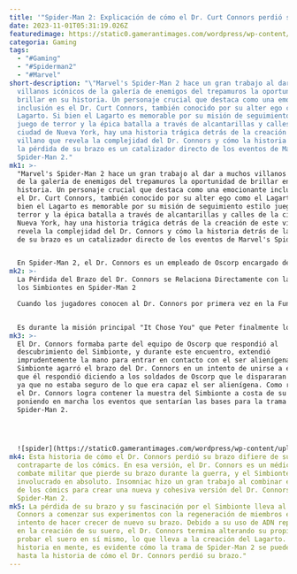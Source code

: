 ```yaml
---
title: '"Spider-Man 2: Explicación de cómo el Dr. Curt Connors perdió su brazo"'
date: 2023-11-01T05:31:19.026Z
featuredimage: https://static0.gamerantimages.com/wordpress/wp-content/uploads/2023/10/spider-man-2-curt-connor-lizard.jpg?q=50&fit=contain&w=1140&h=&dpr=1.5
categoria: Gaming
tags:
  - "#Gaming"
  - "#Spiderman2"
  - "#Marvel"
short-description: "\"Marvel's Spider-Man 2 hace un gran trabajo al dar a muchos
  villanos icónicos de la galería de enemigos del trepamuros la oportunidad de
  brillar en su historia. Un personaje crucial que destaca como una emocionante
  inclusión es el Dr. Curt Connors, también conocido por su alter ego como el
  Lagarto. Si bien el Lagarto es memorable por su misión de seguimiento estilo
  juego de terror y la épica batalla a través de alcantarillas y calles de la
  ciudad de Nueva York, hay una historia trágica detrás de la creación de este
  villano que revela la complejidad del Dr. Connors y cómo la historia detrás de
  la pérdida de su brazo es un catalizador directo de los eventos de Marvel's
  Spider-Man 2."
mk1: >-
  "Marvel's Spider-Man 2 hace un gran trabajo al dar a muchos villanos icónicos
  de la galería de enemigos del trepamuros la oportunidad de brillar en su
  historia. Un personaje crucial que destaca como una emocionante inclusión es
  el Dr. Curt Connors, también conocido por su alter ego como el Lagarto. Si
  bien el Lagarto es memorable por su misión de seguimiento estilo juego de
  terror y la épica batalla a través de alcantarillas y calles de la ciudad de
  Nueva York, hay una historia trágica detrás de la creación de este villano que
  revela la complejidad del Dr. Connors y cómo la historia detrás de la pérdida
  de su brazo es un catalizador directo de los eventos de Marvel's Spider-Man 2.


  En Spider-Man 2, el Dr. Connors es un empleado de Oscorp encargado de encontrar una cura para Harry Osborn debido a su historial de estudios regenerativos. Es evidente que Peter Parker ya tiene una historia con el Lagarto en Spider-Man 2, ya que el diálogo sugiere que ha luchado contra el enemigo antes y ha ayudado al Dr. Connors a controlar su alter ego. Sin embargo, la revelación de cómo el Dr. Connors perdió su brazo en Spider-Man 2 muestra que su conexión con los eventos del juego se remonta más atrás de lo que podría parecer a simple vista.
mk2: >-
  La Pérdida del Brazo del Dr. Connors se Relaciona Directamente con la Trama de
  los Simbiontes en Spider-Man 2

  Cuando los jugadores conocen al Dr. Connors por primera vez en la Fundación Emily-May en Spider-Man 2, Harry le dice a Peter que gracias a él, la condición de Harry era tratable. Una vez que se revelan los poderes de Harry, afirma que fue el Dr. Connors quien desarrolló el 'traje' que lo curó, y una vez que el 'traje' se transfiere a Peter después de un encuentro casi mortal con Kraven, Peter necesita rastrear al Lagarto transformado nuevamente para obtener la ayuda del Dr. Connors para transferir el 'traje' de regreso a Harry.


  Es durante la misión principal "It Chose You" que Peter finalmente logra rastrear al Lagarto y usar el suero para devolver al Dr. Connors a su antiguo yo. Después de este encuentro, el Dr. Connors se sorprende al ver que Peter se ha unido al Simbionte, explicando que se trata de una forma de vida alienígena descubierta por Oscorp después de chocar en la Tierra en un meteorito. Fue este descubrimiento el que el Dr. Connors utilizó como base para su investigación sobre la curación regenerativa que luego se usaría para Harry, pero que también se volvió necesario para él después de un encuentro cercano con el Simbionte.
mk3: >-
  El Dr. Connors formaba parte del equipo de Oscorp que respondió al
  descubrimiento del Simbionte, y durante este encuentro, extendió
  imprudentemente la mano para entrar en contacto con el ser alienígena. El
  Simbionte agarró el brazo del Dr. Connors en un intento de unirse a él, a lo
  que él respondió diciendo a los soldados de Oscorp que le dispararan el brazo,
  ya que no estaba seguro de lo que era capaz el ser alienígena. Como resultado,
  el Dr. Connors logra contener la muestra del Simbionte a costa de su brazo,
  poniendo en marcha los eventos que sentarían las bases para la trama de
  Spider-Man 2.




  ![spider](https://static0.gamerantimages.com/wordpress/wp-content/uploads/2023/10/spider-man-2-lizard-real-life-reptiles.jpg?q=50&fit=crop&w=1500&dpr=1.5 "spider")
mk4: Esta historia de cómo el Dr. Connors perdió su brazo difiere de su
  contraparte de los cómics. En esa versión, el Dr. Connors es un médico de
  combate militar que pierde su brazo durante la guerra, y el Simbionte no está
  involucrado en absoluto. Insomniac hizo un gran trabajo al combinar elementos
  de los cómics para crear una nueva y cohesiva versión del Dr. Connors para
  Spider-Man 2.
mk5: La pérdida de su brazo y su fascinación por el Simbionte lleva al Dr.
  Connors a comenzar sus experimentos con la regeneración de miembros en un
  intento de hacer crecer de nuevo su brazo. Debido a su uso de ADN reptiliano
  en la creación de su suero, el Dr. Connors termina alterando su propio ADN al
  probar el suero en sí mismo, lo que lleva a la creación del Lagarto. Con esta
  historia en mente, es evidente cómo la trama de Spider-Man 2 se puede rastrear
  hasta la historia de cómo el Dr. Connors perdió su brazo."
---
```


